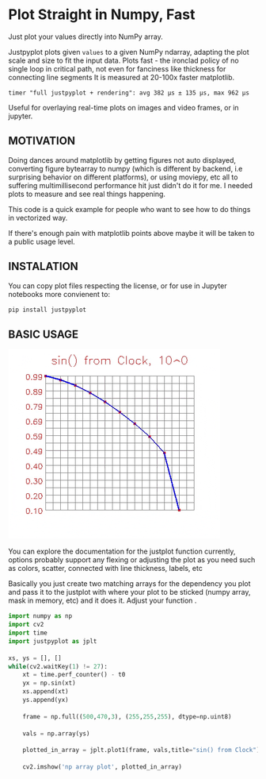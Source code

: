 
# Plot Straight in Numpy, Fast
Just plot your values directly into NumPy array.

Justpyplot plots given `values` to a given NumPy ndarray, adapting
the plot scale and size to fit the input data.
Plots fast - the ironclad policy of no single loop in critical path,
not even for fanciness like thickness for connecting line segments
It is measured at 20-100x faster matplotlib.
```
timer "full justpyplot + rendering": avg 382 µs ± 135 µs, max 962 µs
```
Useful for overlaying real-time plots on images and video frames, or
in jupyter.
## MOTIVATION
Doing dances around matplotlib by getting figures not auto displayed, converting figure bytearray to numpy (which is different by
backend, i.e surprising  behavior on different platforms), or using moviepy, etc all
to suffering multimillisecond performance hit just didn't do it for me. I needed plots to measure and see real things happening. 

This code is a quick example for people who want to see how to do things in vectorized way.

If there's enough pain with matplotlib points above maybe it will be taken to a public usage level.

## INSTALATION

You can copy plot files respecting the license, or for use in Jupyter notebooks more convienent to:
```bash    
pip install justpyplot
```
## BASIC USAGE
![Plot in Numpy Fast](sinus.gif)

You can explore the documentation for the justplot function currently, options probably support any 
flexing or adjusting the plot as you need such as colors, scatter, connected with line thickness, labels, etc

Basically you just create two matching arrays for the dependency you plot and pass it to the justplot with where your plot to be sticked (numpy array, mask in memory, etc) and it does it. Adjust your function .
```python
import numpy as np 
import cv2
import time
import justpyplot as jplt

xs, ys = [], []
while(cv2.waitKey(1) != 27):
    xt = time.perf_counter() - t0
    yx = np.sin(xt)
    xs.append(xt)
    ys.append(yx)
    
    frame = np.full((500,470,3), (255,255,255), dtype=np.uint8)
    
    vals = np.array(ys)

    plotted_in_array = jplt.plot1(frame, vals,title="sin() from Clock")
    
    cv2.imshow('np array plot', plotted_in_array)
```
